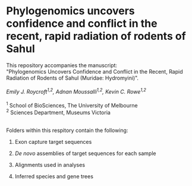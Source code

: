 # Phylogenomics uncovers confidence and conflict in the recent, rapid radiation of rodents of Sahul

This repository accompanies the manuscript: <br>"Phylogenomics Uncovers Confidence and Conflict in the Recent, Rapid Radiation of Rodents of Sahul (Muridae: Hydromyini)".
<br><br><i>Emily J. Roycroft<sup>1,2</sup>, Adnan Moussalli<sup>1,2</sup>, Kevin C. Rowe<sup>1,2</sup></i><br>
<BR>
<sup>1</sup> School of BioSciences, The University of Melbourne <BR><sup>2</sup> Sciences Department, Museums Victoria
<br><br>
  
Folders within this respitory contain the following: <BR>
1) Exon capture target sequences 

2) <i>De novo</i> assemblies of target sequences for each sample

3) Alignments used in analyses

4) Inferred species and gene trees
